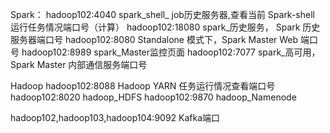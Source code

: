 Spark：
hadoop102:4040	spark_shell_ job历史服务器,查看当前 Spark-shell 运行任务情况端口号（计算） 
hadoop102:18080	spark_历史服务， Spark 历史服务器端口号
hadoop102:8080    Standalone 模式下，Spark Master Web 端口号
hadoop102:8989  	spark_Master监控页面
hadoop102:7077 	spark_高可用，Spark Master 内部通信服务端口号

Hadoop
hadoop102:8088	Hadoop YARN 任务运行情况查看端口号
hadoop102:8020	hadoop_HDFS
hadoop102:9870  	hadoop_Namenode

hadoop102,hadoop103,hadoop104:9092 Kafka端口


 